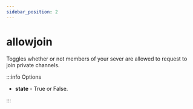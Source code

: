 ```yaml
---
sidebar_position: 2
---
```


# allowjoin

Toggles whether or not members of your sever are allowed to request to join private channels.

:::info Options

- **state** - True or False.

:::
